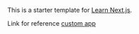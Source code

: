 This is a starter template for [Learn Next.js](https://nextjs.org/learn).



Link for reference [custom app](https://nextjs.org/docs/advanced-features/custom-app)